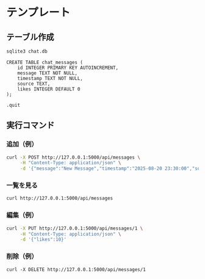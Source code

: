 # テンプレート

## テーブル作成

```bash
sqlite3 chat.db
```

```sqlite
CREATE TABLE chat_messages (
    id INTEGER PRIMARY KEY AUTOINCREMENT,
    message TEXT NOT NULL,
    timestamp TEXT NOT NULL,
    source TEXT,
    likes INTEGER DEFAULT 0
);
```

```
.quit
```



## 実行コマンド

### 追加（例）

```bash
curl -X POST http://127.0.0.1:5000/api/messages \
     -H "Content-Type: application/json" \
     -d '{"message":"New Message","timestamp":"2025-08-20 23:30:00","source":"Slack","likes":5}'
```

### 一覧を見る

```bash
curl http://127.0.0.1:5000/api/messages
```

### 編集（例）

```bash
curl -X PUT http://127.0.0.1:5000/api/messages/1 \
     -H "Content-Type: application/json" \
     -d '{"likes":10}'
```

### 削除（例）

```
curl -X DELETE http://127.0.0.1:5000/api/messages/1
```
